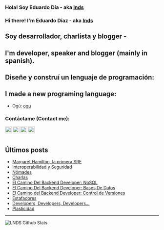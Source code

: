 
### Hola! Soy Eduardo Día - aka [lnds][website]

### Hi there! I'm Eduardo Díaz - aka [lnds][website] 

## Soy desarrollador, charlista y blogger -

## I'm developer, speaker and blogger (mainly in spanish).

## Diseñe y construí un lenguaje de programación:

## I made a new programing language:

- Ogú: [ogu]

### Contáctame (Contact me):

[<img align="left" alt="lnds | Twitter" width="22px" src="https://cdn.jsdelivr.net/npm/simple-icons@v3/icons/twitter.svg">][twitter]

[<img align="left" alt="ediaz | LinkedIn" width="22px" src="https://cdn.jsdelivr.net/npm/simple-icons@v3/icons/linkedin.svg">][linkedin]

[<img align="left" alt="ediaz | Facebook" width="22px" src="https://cdn.jsdelivr.net/npm/simple-icons@v3/icons/facebook.svg">][facebook]


[<img align="left" alt="lnds | Patreon" width="22px" src="https://cdn.jsdelivr.net/npm/simple-icons@v3/icons/ko-fi.svg">][kofi]
<br>
<br>

## Últimos posts

<!-- BLOG-POST-LIST:START -->
- [Margaret Hamilton, la primera SRE](https://lnds.net/blog/lnds/2022/07/24/margaret-hamilton-la-primera-sre/)
- [Interoperabilidad y Seguridad](https://lnds.net/blog/lnds/2022/05/16/interoperabilidad-y-seguridad/)
- [Nómades](https://lnds.net/blog/lnds/2022/04/24/nomades/)
- [Charlas](https://lnds.net/talks/)
- [El Camino Del Backend Developer: NoSQL](https://www.programando.org/blog/2022/03/13/el-camino-del-backend-developer-nosql/)
- [El Camino Del Backend Developer: Bases De Datos](https://www.programando.org/blog/2022/03/06/el-camino-del-backend-developer-bases-de-datos/)
- [El Camino del Backend Developer: Control de Versiones](https://www.programando.org/blog/2022/02/20/el-camino-del-backend-developer-control-de-versiones/)
- [Estafadores](https://lnds.net/blog/lnds/2022/02/05/estafadores/)
- [Developers, Developers, Developers...](https://lnds.net/blog/lnds/2022/01/05/developers-developers-developers.../)
- [Plasticidad](https://lnds.net/blog/lnds/2021/12/29/plasticidad/)
<!-- BLOG-POST-LIST:END -->


---

<img align="left" alt="LNDS  Github Stats" src="https://github-readme-stats.vercel.app/api?username=lnds&show_icons=true&hide_border=true" />


[website]: https://lnds.net/
[website]: https://programando.org/
[website]: https://akarru.com/
[twitter]: https://twitter.com/lnds
[linkedin]: https://www.linkedin.com/in/ediaz/
[facebook]: https://www.facebook.com/EduardoDiazCortes
[kofi]: https://ko-fi.com/lnds

[ogu]: https://github.com/ogu-lang